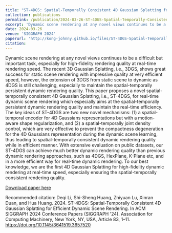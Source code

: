 ```yaml
---
title: "ST-4DGS: Spatial-Temporally Consistent 4D Gaussian Splatting for Efficient Dynamic Scene Rendering"
collection: publications
permalink: /publication/2024-03-26-ST-4DGS-Spatial-Temporally-Consistent-4D-Gaussian-Splatting-for-Efficient-Dynamic-Scene-Rendering
excerpt: 'Dynamic scene rendering at any novel views continues to be a difficult but important task, especially for high-fidelity rendering quality at real-time rendering speed. The recent 3D Gaussian Splatting, i.e., 3DGS, shows great success for static scene rendering with impressive quality at very efficient speed, however, the extension of 3DGS from static scene to dynamic as 4DGS is still challenging, especially to maintain the spatial-temporally persistent dynamic rendering quality. This paper proposes a novel spatial-temporally consistent 4D Gaussian Splatting, i.e., ST-4DGS, for real-time dynamic scene rendering which especially aims at the spatial-temporally persistent dynamic rendering quality and maintain the real-time efficiency. The key ideas of ST-4DGS are two new novel mechanisms: (1) a spatial-temporal encoder for 4D Gaussians representations but with a motion-aware shape regularization, and (2) a spatial-temporally joint density control, which are very effective to prevent the compactness degeneration for the 4D Gaussians representation during the dynamic scene learning, thus leading to spatial-temporally consistent dynamic rendering quality while in efficient manner. With extensive evaluation on public datasets, our ST-4DGS can achieve much better dynamic rendering quality than previous dynamic rendering approaches, such as 4DGS, HexPlane, K-Plane etc, and in a more efficient way for real-time dynamic rendering. To our best knowledge, we are the first 4D Gaussian Splatting for high-fidelity dynamic rendering at real-time speed, especially ensuring the spatial-temporally consistent rendering quality.'
date: 2024-03-26
venue: 'SIGGRAPH 2024'
paperurl: 'http://kong-johnny.github.io/files/ST-4DGS-Spatial-Temporally-Consistent-4D-Gaussian-Splatting.pdf'
citation: 
---
```

Dynamic scene rendering at any novel views continues to be a difficult but important task, especially for high-fidelity rendering quality at real-time rendering speed. The recent 3D Gaussian Splatting, i.e., 3DGS, shows great success for static scene rendering with impressive quality at very efficient speed, however, the extension of 3DGS from static scene to dynamic as 4DGS is still challenging, especially to maintain the spatial-temporally persistent dynamic rendering quality. This paper proposes a novel spatial-temporally consistent 4D Gaussian Splatting, i.e., ST-4DGS, for real-time dynamic scene rendering which especially aims at the spatial-temporally persistent dynamic rendering quality and maintain the real-time efficiency. The key ideas of ST-4DGS are two new novel mechanisms: (1) a spatial-temporal encoder for 4D Gaussians representations but with a motion-aware shape regularization, and (2) a spatial-temporally joint density control, which are very effective to prevent the compactness degeneration for the 4D Gaussians representation during the dynamic scene learning, thus leading to spatial-temporally consistent dynamic rendering quality while in efficient manner. With extensive evaluation on public datasets, our ST-4DGS can achieve much better dynamic rendering quality than previous dynamic rendering approaches, such as 4DGS, HexPlane, K-Plane etc, and in a more efficient way for real-time dynamic rendering. To our best knowledge, we are the first 4D Gaussian Splatting for high-fidelity dynamic rendering at real-time speed, especially ensuring the spatial-temporally consistent rendering quality.

[Download paper here](http://kong-johnny.github.io/files/ST-4DGS-Spatial-Temporally-Consistent-4D-Gaussian-Splatting.pdf)

Recommended citation: Deqi Li, Shi-Sheng Huang, Zhiyuan Lu, Xinran Duan, and Hua Huang. 2024. ST-4DGS: Spatial-Temporally Consistent 4D Gaussian Splatting for Efficient Dynamic Scene Rendering. In ACM SIGGRAPH 2024 Conference Papers (SIGGRAPH '24). Association for Computing Machinery, New York, NY, USA, Article 83, 1–11. https://doi.org/10.1145/3641519.3657520